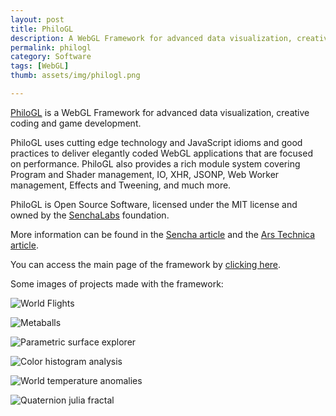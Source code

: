 ```yaml
--- 
layout: post
title: PhiloGL
description: A WebGL Framework for advanced data visualization, creative coding and game development.
permalink: philogl
category: Software
tags: [WebGL]
thumb: assets/img/philogl.png

---
```


[PhiloGL](http://senchalabs.github.com/philogl/) is a WebGL Framework for advanced data visualization, creative coding and game development.

PhiloGL uses cutting edge technology and JavaScript idioms and good practices to deliver elegantly 
coded WebGL applications that are focused on performance. PhiloGL also provides a rich module system 
covering Program and Shader management, IO, XHR, JSONP, Web Worker management, Effects and Tweening, and much more.

PhiloGL is Open Source Software, licensed under the MIT license and owned by the [SenchaLabs](http://senchalabs.org/) foundation.

More information can be found in the [Sencha article](http://www.sencha.com/blog/introducing-philogl-a-webgl-javascript-library-from-sencha-labs/) 
and the [Ars Technica article](http://arstechnica.com/open-source/news/2011/02/sencha-labs-releases-open-source-framework-for-webgl-development.ars).

You can access the main page of the framework by [clicking
here](http://senchalabs.github.com/philogl/).

Some images of projects made with the framework:

![World Flights](http://senchalabs.github.com/philogl/img/marquee/worldflights.png)

![Metaballs](http://senchalabs.github.com/philogl/img/marquee/metaballs.png)

![Parametric surface explorer](http://senchalabs.github.com/philogl/img/marquee/explorer.png)

![Color histogram analysis](http://senchalabs.github.com/philogl/img/marquee/histogram.png)

![World temperature anomalies](http://senchalabs.github.com/philogl/img/marquee/tanomalies.png)

![Quaternion julia fractal](http://senchalabs.github.com/philogl/img/marquee/quaternion.png)

